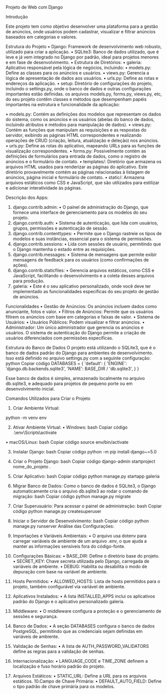 Projeto de Web com Django

Introdução

Este projeto tem como objetivo desenvolver uma plataforma para a gestão de anúncios, onde usuários podem cadastrar, visualizar e filtrar anúncios baseados em categorias e valores.

Estrutura do Projeto
•	Django: Framework de desenvolvimento web robusto, utilizado para criar a aplicação.
•	SQLite3: Banco de dados utilizado, que é leve e já vem integrado no Django por padrão, ideal para projetos menores e em fase de desenvolvimento.
•	Estrutura de Diretórios:
•	galeria: Aplicativo responsável pela lógica de negócios, incluindo:
•	models.py: Define as classes para os anúncios e usuários.
•	views.py: Gerencia a lógica de apresentação de dados aos usuários.
•	urls.py: Define as rotas e endereços da aplicação.
•	setup: Diretório de configurações do projeto, incluindo o settings.py, onde o banco de dados e outras configurações importantes estão definidas.
os arquivos models.py, forms.py, views.py, etc, do seu projeto contêm classes e métodos que desempenham papéis importantes na estrutura e funcionalidade da aplicação:

•	models.py: Contém as definições dos modelos que representam os dados do sistema, como os anúncios e os usuários (abelas do banco de dados, incluindo atributos e métodos para manipulação de dados).
•	views.py: Contém as funções que manipulam as requisições e as respostas do servidor, exibindo as páginas HTML correspondentes e realizando operações de CRUD (criação, leitura, atualização e deleção) nos anúncios.
•	urls.py: Define as rotas do aplicativo, mapeando URLs para as funções de visualização correspondentes.
•	forms.py: Possivelmente contém as definições de formulários para entrada de dados, como o registro de anúncios e o formulário de contato.
•	templates/: Diretório que armazena os arquivos HTML usados para renderizar as páginas do aplicativo. Este diretório provavelmente contém as páginas relacionadas à listagem de anúncios, página inicial e formulário de contato.
•	static/: Armazena arquivos estáticos como CSS e JavaScript, que são utilizados para estilizar e adicionar interatividade às páginas.

Descrição dos Apps:
1.	django.contrib.admin:
•	O painel de administração do Django, que fornece uma interface de gerenciamento para os modelos do seu projeto.
2.	django.contrib.auth:
•	Sistema de autenticação, que lida com usuários, grupos, permissões e autenticação de sessão.
3.	django.contrib.contenttypes:
•	Permite que o Django rastreie os tipos de modelos e suas instâncias, essencial para o sistema de permissões.
4.	django.contrib.sessions:
•	Lida com sessões de usuário, permitindo que o Django mantenha o estado entre as requisições.
5.	django.contrib.messages:
•	Sistema de mensagens que permite exibir mensagens de feedback para os usuários (como confirmações de ações).
6.	django.contrib.staticfiles:
•	Gerencia arquivos estáticos, como CSS e JavaScript, facilitando o desenvolvimento e a coleta desses arquivos para produção.
7.	galeria:
•	Este é o seu aplicativo personalizado, onde você deve ter implementado as funcionalidades específicas do seu projeto de gestão de anúncios.

Funcionalidades
•	Gestão de Anúncios: Os anúncios incluem dados como anunciante, fotos e valor.
•	Filtros de Anúncios: Permite que os usuários filtrem os anúncios com base em categorias e faixas de valor.
•	Sistema de Usuários:
•	Usuários Públicos: Podem visualizar e filtrar anúncios.
•	Administrador: Um único administrador que gerencia os anúncios e usuários.
O sistema de autenticação do Django permite a criação de usuários diferenciados com permissões específicas.

Estrutura do Banco de Dados
O projeto está utilizando o SQLite3, que é o banco de dados padrão do Django para ambientes de desenvolvimento. Isso está definido no arquivo
settings.py com a seguinte configuração:
python
Copiar código DATABASES = {
'default': {
'ENGINE': 'django.db.backends.sqlite3', 'NAME': BASE_DIR / 'db.sqlite3',
}
}

Esse banco de dados é simples, armazenado localmente no arquivo db.sqlite3, e adequado para projetos de pequeno porte ou em desenvolvimento inicial.

Comandos Utilizados para Criar o Projeto
1.	Criar Ambiente Virtual:

python -m venv env

2.	Ativar Ambiente Virtual:
•	Windows:
bash
Copiar código
.\env\Scripts\activate

•	macOS/Linux:
bash
Copiar código
source env/bin/activate

3.	Instalar Django:
bash
Copiar código
python -m pip install django~=5.0

4.	Criar o Projeto Django:
bash
Copiar código
django-admin startproject nome_do_projeto .

5.	Criar Aplicativo:
bash
Copiar código
python manage.py startapp galeria

6.	Migrar Banco de Dados: Como o banco de dados é SQLite3, o Django automaticamente cria o arquivo db.sqlite3 ao rodar o comando de migração:
bash
Copiar código
python manage.py migrate

7.	Criar Superusuário: Para acessar o painel de administração:
bash
Copiar código
python manage.py createsuperuser

8.	Iniciar o Servidor de Desenvolvimento:
bash
Copiar código
python manage.py runserver
Análise das Configurações:
1.	Importações e Variáveis Ambientais:
•	O arquivo usa dotenv para carregar variáveis de ambiente de um arquivo .env, o que ajuda a manter as informações sensíveis fora do código-fonte.
2.	Configurações Básicas:
•	BASE_DIR: Define o diretório base do projeto.
•	SECRET_KEY: Chave secreta utilizada pelo Django, carregada de variáveis de ambiente.
•	DEBUG: Habilita ou desabilita o modo de depuração com base na variável de ambiente.
3.	Hosts Permitidos:
•	ALLOWED_HOSTS: Lista de hosts permitidos para o projeto, também configurável via variável de ambiente.
4.	Aplicativos Instalados:
•	A lista INSTALLED_APPS inclui os aplicativos padrão do Django e o aplicativo personalizado galeria.
5.	Middleware:
•	O middleware configura a proteção e o gerenciamento de sessões e segurança.
6.	Banco de Dados:
•	A seção DATABASES configura o banco de dados PostgreSQL, permitindo que as credenciais sejam definidas em variáveis de ambiente.
7.	Validação de Senhas:
•	A lista de AUTH_PASSWORD_VALIDATORS define as regras para a validação de senhas.
8.	Internacionalização:
•	LANGUAGE_CODE e TIME_ZONE definem a localização e fuso horário padrão do projeto.
9.	Arquivos Estáticos:
•	STATIC_URL: Define a URL para os arquivos estáticos. 10.Campo de Chave Primária:
•	DEFAULT_AUTO_FIELD: Define o tipo padrão de chave primária para os modelos.

